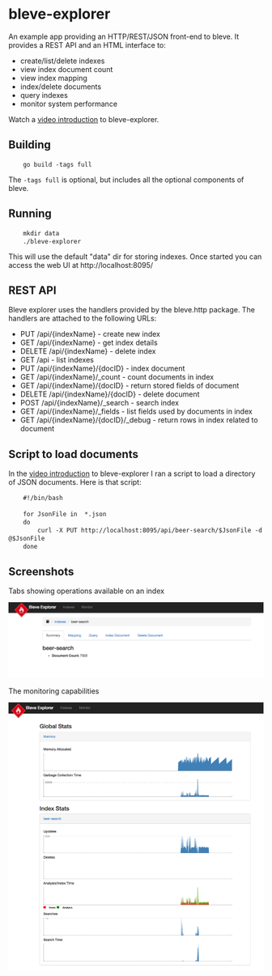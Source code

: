 # bleve-explorer

An example app providing an HTTP/REST/JSON front-end to bleve.  It provides a REST API and an HTML interface to:

* create/list/delete indexes
* view index document count
* view index mapping
* index/delete documents
* query indexes
* monitor system performance

Watch a [video introduction](https://www.youtube.com/watch?v=DfbRTXE5n4Y) to bleve-explorer.

## Building

        go build -tags full

The ```-tags full``` is optional, but includes all the optional components of bleve.

## Running

		mkdir data
        ./bleve-explorer

This will use the default "data" dir for storing indexes.  Once started you can access the web UI at http://localhost:8095/

## REST API

Bleve explorer uses the handlers provided by the  bleve.http package.  The handlers are attached to the following URLs:

* PUT /api/{indexName} - create new index
* GET /api/{indexName} - get index details
* DELETE /api/{indexName} - delete index
* GET /api - list indexes
* PUT /api/{indexName}/{docID} - index document
* GET /api/{indexName}/_count - count documents in index
* GET /api/{indexName}/{docID} - return stored fields of document
* DELETE /api/{indexName}/{docID} - delete document
* POST /api/{indexName}/_search - search index
* GET /api/{indexName}/_fields - list fields used by documents in index
* GET /api/{indexName}/{docID}/_debug - return rows in index related to document

## Script to load documents

In the [video introduction](https://www.youtube.com/watch?v=DfbRTXE5n4Y) to bleve-explorer I ran a script to load a directory of JSON documents.  Here is that script:

		#!/bin/bash

		for JsonFile in  *.json
		do
			curl -X PUT http://localhost:8095/api/beer-search/$JsonFile -d @$JsonFile
		done

## Screenshots

Tabs showing operations available on an index

![](docs/index.png)

The monitoring capabilities

![](docs/monitor.png)